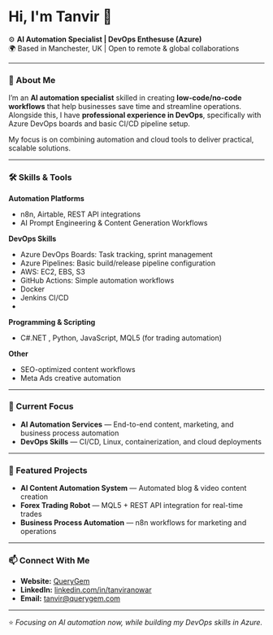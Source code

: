 # Hi, I'm Tanvir 👋

⚙️ **AI Automation Specialist | DevOps Enthesuse (Azure)**  
🌍 Based in Manchester, UK | Open to remote & global collaborations

---

### 🚀 About Me
I’m an **AI automation specialist** skilled in creating **low-code/no-code workflows** that help businesses save time and streamline operations.  
Alongside this, I have **professional experience in DevOps**, specifically with Azure DevOps boards and basic CI/CD pipeline setup.

My focus is on combining automation and cloud tools to deliver practical, scalable solutions.

---

### 🛠️ Skills & Tools

**Automation Platforms**
- n8n, Airtable, REST API integrations  
- AI Prompt Engineering & Content Generation Workflows

**DevOps Skills**
- Azure DevOps Boards: Task tracking, sprint management  
- Azure Pipelines: Basic build/release pipeline configuration
- AWS: EC2, EBS, S3 
- GitHub Actions: Simple automation workflows  
- Docker
- Jenkins CI/CD
- 

**Programming & Scripting**
- C#.NET , Python, JavaScript, MQL5 (for trading automation)

**Other**
- SEO-optimized content workflows  
- Meta Ads creative automation

---

### 📌 Current Focus
- **AI Automation Services** — End-to-end content, marketing, and business process automation
- **DevOps Skills** — CI/CD, Linux, containerization, and cloud deployments

---

### 🌟 Featured Projects
- **AI Content Automation System** — Automated blog & video content creation
- **Forex Trading Robot** — MQL5 + REST API integration for real-time trades
- **Business Process Automation** — n8n workflows for marketing and operations

---

### 📫 Connect With Me
- **Website:** [ QueryGem ](https://queryge.com)  
- **LinkedIn:** [linkedin.com/in/tanviranowar](#)  
- **Email:** tanvir@querygem.com

---
⭐ _Focusing on AI automation now, while building my DevOps skills in Azure._

